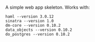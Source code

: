 A simple web app skeleton. Works with:

    haml --version 3.0.12
    sinatra --version 1.0
    dm-core --version 0.10.2
    data_objects --version 0.10.2
    do_postgres --version 0.10.2

